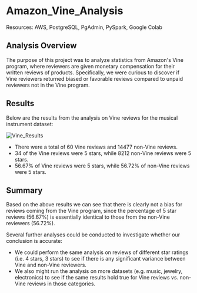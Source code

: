 # Amazon_Vine_Analysis

Resources: AWS, PostgreSQL, PgAdmin, PySpark, Google Colab

## Analysis Overview

The purpose of this project was to analyze statistics from Amazon's Vine program, where reviewers are given monetary compensation for their written reviews of products. Specifically, we were curious to discover if Vine reviewers returned biased or favorable reviews compared to unpaid reviewers not in the Vine program.

## Results
Below are the results from the analysis on Vine reviews for the musical instrument dataset: 

![Vine_Results](https://user-images.githubusercontent.com/82347825/128654463-20ac508a-1de6-4176-a640-e260ff77ec12.png)

- There were a total of 60 Vine reviews and 14477 non-Vine reviews.
- 34 of the Vine reviews were 5 stars, while 8212 non-Vine reviews were 5 stars.
- 56.67% of Vine reviews were 5 stars, while 56.72% of non-Vine reviews were 5 stars.

## Summary
Based on the above results we can see that there is clearly not a bias for reviews coming from the Vine program, since the percentage of 5 star reviews (56.67%) is essentially identical to those from the non-Vine reviewers (56.72%).

Several further analyses could be conducted to investigate whether our conclusion is accurate:
- We could perform the same analysis on reviews of different star ratings (i.e. 4 stars, 3 stars) to see if there is any significant variance between Vine and non-Vine reviewers.
- We also might run the analysis on more datasets (e.g. music, jewelry, electronics) to see if the same results hold true for Vine reviews vs. non-Vine reviews in those categories.
